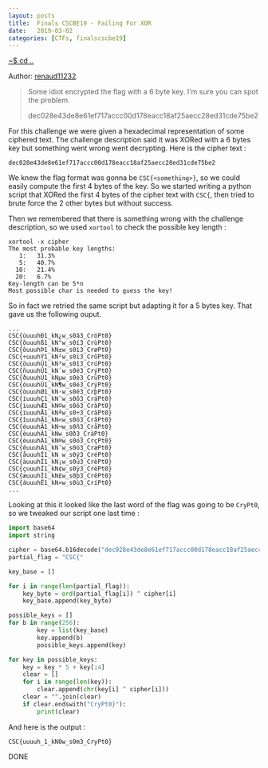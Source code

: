 ```yaml
---
layout: posts
title:  Finals CSCBE19 - Failing For XOR
date:   2019-03-02
categories: [CTFs, finalscscbe19]
---
```


[~$ cd ..](/ctfs/finalscscbe19/2019/03/02/index.html)

Author: [renaud11232](https://renaud11232.github.io/ctf/CSCBE2019/Finals/failing_for_xor/)

>Some idiot encrypted the flag with a 6 byte key. I'm sure you can spot the problem.
>
>dec028e43de8e61ef717accc00d178eacc18af25aecc28ed31cde75be2

For this challenge we were given a hexadecimal representation of some ciphered text.
The challenge description said it was XORed with a 6 bytes key but something went wrong went decrypting. Here is the cipher text :

```
dec028e43de8e61ef717accc00d178eacc18af25aecc28ed31cde75be2
```

We knew the flag format was gonna be `CSC{<something>}`, so we could easily compute the first 4 bytes of the key. So we started writing a python script that XORed the first 4 bytes of the cipher text with `CSC{`, then tried to brute force the 2 other bytes but without success.

Then we remembered that there is something wrong with the challenge description, so we used `xortool` to check the possible key length :

```
xortool -x cipher
The most probable key lengths:
   1:   31.3%
   5:   40.7%
  10:   21.4%
  20:   6.7%
Key-length can be 5*n
Most possible char is needed to guess the key!
```

So in fact we retried the same script but adapting it for a 5 bytes key. That gave us the following ouput.

```
...
CSC{úuuuhÐ1_kN¿w_s0â3_CröPt0}
CSC{õuuuhß1_kN°w_s0í3_CrùPt0}
CSC{ôuuuhÞ1_kN±w_s0ì3_CrøPt0}
CSC{÷uuuhÝ1_kN²w_s0ï3_CrûPt0}
CSC{öuuuhÜ1_kN³w_s0î3_CrúPt0}
CSC{ñuuuhÛ1_kN´w_s0é3_CrýPt0}
CSC{ðuuuhÚ1_kNµw_s0è3_CrüPt0}
CSC{óuuuhÙ1_kN¶w_s0ë3_CrÿPt0}
CSC{òuuuhØ1_kN·w_s0ê3_CrþPt0}
CSC{íuuuhÇ1_kN¨w_s0õ3_CráPt0}
CSC{ìuuuhÆ1_kN©w_s0ô3_CràPt0}
CSC{ïuuuhÅ1_kNªw_s0÷3_CrãPt0}
CSC{îuuuhÄ1_kN«w_s0ö3_CrâPt0}
CSC{éuuuhÃ1_kN¬w_s0ñ3_CråPt0}
CSC{èuuuhÂ1_kN­w_s0ð3_CräPt0}
CSC{ëuuuhÁ1_kN®w_s0ó3_CrçPt0}
CSC{êuuuhÀ1_kN¯w_s0ò3_CræPt0}
CSC{åuuuhÏ1_kN w_s0ý3_CréPt0}
CSC{äuuuhÎ1_kN¡w_s0ü3_CrèPt0}
CSC{çuuuhÍ1_kN¢w_s0ÿ3_CrëPt0}
CSC{æuuuhÌ1_kN£w_s0þ3_CrêPt0}
CSC{áuuuhË1_kN¤w_s0ù3_CríPt0}
...
```
Looking at this it looked like the last word of the flag was going to be `CryPt0`, so we tweaked our script one last time :

```python
import base64
import string

cipher = base64.b16decode("dec028e43de8e61ef717accc00d178eacc18af25aecc28ed31cde75be2".upper())
partial_flag = "CSC{"

key_base = []

for i in range(len(partial_flag)):
    key_byte = ord(partial_flag[i]) ^ cipher[i]
    key_base.append(key_byte)

possible_keys = []
for b in range(256):
        key = list(key_base)
        key.append(b)
        possible_keys.append(key)

for key in possible_keys:
    key = key * 5 + key[:4]
    clear = []
    for i in range(len(key)):
        clear.append(chr(key[i] ^ cipher[i]))
    clear = "".join(clear)
    if clear.endswith("CryPt0}"):
        print(clear)

```

And here is the output :

```
CSC{uuuuh_1_kN0w_s0m3_CryPt0}
```

DONE
